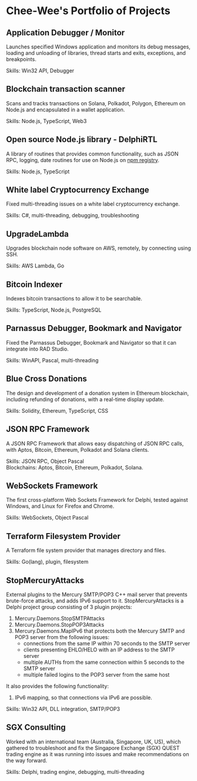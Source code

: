 # Chee-Wee's Portfolio of Projects


## Application Debugger / Monitor
Launches specified Windows application and monitors its debug messages, loading and unloading of libraries, thread starts and exits, exceptions, and breakpoints.  

Skills: Win32 API, Debugger

## Blockchain transaction scanner
Scans and tracks transactions on Solana, Polkadot, Polygon, Ethereum on Node.js and encapsulated in a wallet application.  

Skills: Node.js, TypeScript, Web3

## Open source Node.js library - DelphiRTL
A library of routines that provides common functionality, such as JSON RPC, logging, date routines for use on Node.js on [npm registry](https://www.npmjs.com/package/delphirtl).

Skills: Node.js, TypeScript

## White label Cryptocurrency Exchange
Fixed multi-threading issues on a white label cryptocurrency exchange.  

Skills: C#, multi-threading, debugging, troubleshooting

## UpgradeLambda
Upgrades blockchain node software on AWS, remotely, by connecting using SSH.  

Skills: AWS Lambda, Go

## Bitcoin Indexer
Indexes bitcoin transactions to allow it to be searchable.  

Skills: TypeScript, Node.js, PostgreSQL

## Parnassus Debugger, Bookmark and Navigator
Fixed the Parnassus Debugger, Bookmark and Navigator so that it can integrate into RAD Studio.  

Skills: WinAPI, Pascal, multi-threading

## Blue Cross Donations
The design and development of a donation system in Ethereum blockchain, including refunding of donations, with a real-time display update.

Skills: Solidity, Ethereum, TypeScript, CSS

## JSON RPC Framework
A JSON RPC Framework that allows easy dispatching of JSON RPC calls, with Aptos, Bitcoin, Ethereum, Polkadot and Solana clients.

Skills: JSON RPC, Object Pascal  
Blockchains: Aptos, Bitcoin, Ethereum, Polkadot, Solana.

## WebSockets Framework
The first cross-platform Web Sockets Framework for Delphi, tested against Windows, and Linux for Firefox and Chrome.

Skills: WebSockets, Object Pascal
 
## Terraform Filesystem Provider
A Terraform file system provider that manages directory and files.

Skills: Go(lang), plugin, filesystem

## StopMercuryAttacks
External plugins to the Mercury SMTP/POP3  C++ mail server that prevents brute-force attacks, and adds IPv6 support to it.
StopMercuryAttacks is a Delphi project group consisting of 3 plugin projects:
1.	Mercury.Daemons.StopSMTPAttacks
2.	Mercury.Daemons.StopPOP3Attacks
3.	Mercury.Daemons.MapIPv6
that protects both the Mercury SMTP and POP3 server from the following issues:
    * connections from the same IP within 70 seconds to the SMTP server
    * clients presenting EHLO/HELO with an IP address to the SMTP server
    * multiple AUTHs from the same connection within 5 seconds to the SMTP server
    * multiple failed logins to the POP3 server from the same host

It also provides the following functionality:
1.	IPv6 mapping, so that connections via IPv6 are possible.

Skills: Win32 API, DLL integration, SMTP/POP3

## SGX Consulting
Worked with an international team (Australia, Singapore, UK, US), which gathered to troubleshoot and fix the Singapore Exchange (SGX) QUEST trading engine as it was running into issues and make recommendations on the way forward.

Skills: Delphi, trading engine, debugging, multi-threading
